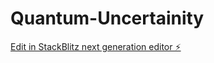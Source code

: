 # Quantum-Uncertainity

[Edit in StackBlitz next generation editor ⚡️](https://stackblitz.com/~/github.com/Dhanuxh/Quantum-Uncertainity)